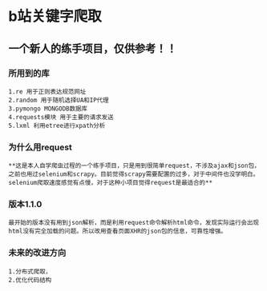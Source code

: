 # b站关键字爬取
## 一个新人的练手项目，仅供参考！！
### 所用到的库
    1.re 用于正则表达规范网址
    2.random 用于随机选择UA和IP代理
    3.pymongo MONGODB数据库
    4.requests模块 用于主要的请求发送
    5.lxml 利用etree进行xpath分析
### 为什么用request
    **这是本人自学爬虫过程的一个练手项目，只是用到很简单request，不涉及ajax和json包，之前也用过selenium和scrapy。目前觉得scrapy需要配置的过多，对于中间件也没学明白。selenium爬取速度感觉有点慢，对于这种小项目觉得request是最适合的**
### 版本1.1.0
    最开始的版本没有用到json解析，而是利用request命令解析html命令，发现实际运行会出现html没有完全加载的问题。所以改用查看页面XHR的json包的信息，可靠性增强。
### 未来的改进方向
    1.分布式爬取，
    2.优化代码结构

